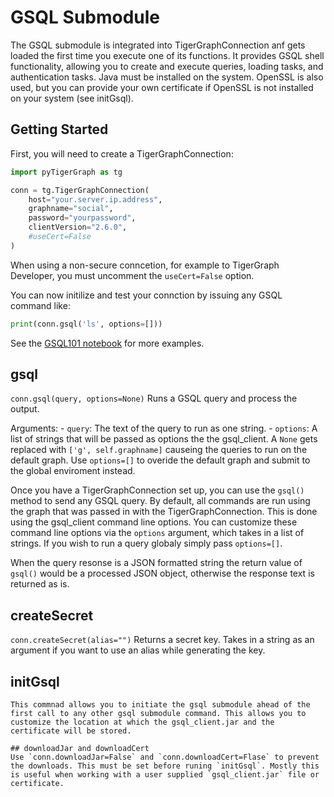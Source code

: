 # GSQL Submodule
The GSQL submodule is integrated into TigerGraphConnection anf gets loaded the first time you execute one of its functions. It provides GSQL shell functionality, allowing you to create and execute queries, loading tasks, and authentication tasks. Java must be installed on the system. OpenSSL is also used, but you can provide your own certificate if OpenSSL is not installed on your system (see initGsql).

## Getting Started
First, you will need to create a TigerGraphConnection:
```python
import pyTigerGraph as tg 

conn = tg.TigerGraphConnection(
    host="your.server.ip.address", 
    graphname="social", 
    password="yourpassword", 
    clientVersion="2.6.0",
    #useCert=False
)
```

When using a non-secure conncetion, for example to TigerGraph Developer, you must uncomment the `useCert=False` option.

You can now initilize and test your connction by issuing any GSQL command like:
```python
print(conn.gsql('ls', options=[]))
```

See the [GSQL101 notebook](https://github.com/pyTigerGraph/pyTigerGraph/blob/master/examples/GSQL101%20-%20PyTigerGraph.ipynb) for more examples.

## gsql
```conn.gsql(query, options=None)```
Runs a GSQL query and process the output.

Arguments:
    - `query`:      The text of the query to run as one string. 
    - `options`:    A list of strings that will be passed as options the the gsql_client. A `None` gets replaced with
      		    `['g', self.graphname]` causeing the queries to run on the default graph. Use `options=[]` to
		    overide the default graph and submit to the global enviroment instead.

Once you have a TigerGraphConnection set up, you can use the `gsql()` method to send any GSQL query. By default, all commands are run using the graph that was passed in with the TigerGraphConnection. This is done using the gsql_client command line options. You can customize these command line options via the `options` argument, which takes in a list of strings. If you wish to run a query globaly simply pass `options=[]`.

When the query resonse is a JSON formatted string the return value of `gsql()` would be a processed JSON object, otherwise the response text is returned as is.

## createSecret
```conn.createSecret(alias="")```
Returns a secret key. Takes in a string as an argument if you want to use an alias while generating the key.

## initGsql
```conn.initGsql(jarLocation="~/.gsql", certLocation="~/.gsql/my-cert.txt")
This commnad allows you to initiate the gsql submodule ahead of the first call to any other gsql submodule command. This allows you to customize the location at which the gsql_client.jar and the certificate will be stored.

## downloadJar and downloadCert
Use `conn.downloadJar=False` and `conn.downloadCert=Flase` to prevent the downloads. This must be set before runing `initGsql`. Mostly this is useful when working with a user supplied `gsql_client.jar` file or certificate. 